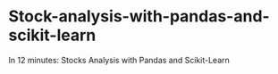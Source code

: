 # Stock-analysis-with-pandas-and-scikit-learn
In 12 minutes: Stocks Analysis with Pandas and Scikit-Learn

